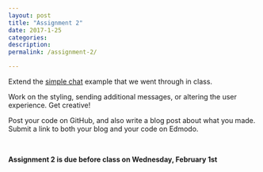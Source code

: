 ```yaml
---
layout: post
title: "Assignment 2"
date: 2017-1-25
categories:
description: 
permalink: /assignment-2/

---
```


Extend the [simple chat](/rtw-s17/simple-chat/) example that we went through in class. 

Work on the styling, sending additional messages, or altering the user experience. Get creative!  

Post your code on GitHub, and also write a blog post about what you made. Submit a link to both your blog and your code on Edmodo. 

<br>

**Assignment 2 is due before class on Wednesday, February 1st** 